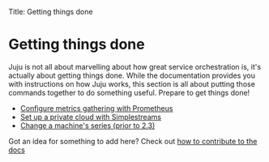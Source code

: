 Title: Getting things done

# Getting things done

Juju is not all about marvelling about how great service orchestration is, it's
actually about getting things done. While the documentation provides you with
instructions on how Juju works, this section is all about putting those commands
together to do something useful. Prepare to get things done!

- [Configure metrics gathering with Prometheus](./howto-prometheus.html)
- [Set up a private cloud with Simplestreams](./howto-privatecloud.html)
- [Change a machine's series (prior to 2.3)](./howto-machineupdateseries.html)

Got an idea for something to add here? Check out [how to contribute to the
docs](contributing.html)
